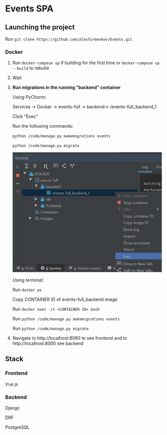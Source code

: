 # Events SPA

## Launching the project

Run `git clone https://github.com/alexfurmenkov/Events.git`

### Docker
1. Run `docker-compose up` if building for the first time or `docker-compose up --build` to rebuild
2. Wait 
3. **Run migrations in the running "backend" container**

    _Using PyCharm:_
   
    Services -> Docker -> events-full -> backend-> /events-full_backend_1
    
    Click "Exec"
    
    Run the following commands:
    
    `python /code/manage.py makemigrations events`
    
    `python /code/manage.py migrate`
    
    ![](migrations_snapshot.png)
    
    _Using terminal:_
    
    Run `docker ps`
    
    Copy CONTAINER ID of events-full_backend image
    
    Run `docker exec -it <CONTAINER ID> bash`
    
    Run `python /code/manage.py makemigrations events`
    
    Run `python /code/manage.py migrate`
        
3. Navigate to http://localhost:8080 to see frontend and to http://localhost:8000 see backend 

## Stack
### Frontend
Vue.js
### Backend
Django

DRF

PostgreSQL

